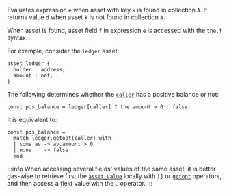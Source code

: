 Evaluates expression `e` when asset with key `k` is found in collection `A`. It returns value `d` when asset `k` is not found in collection `A`.

When asset is found, asset field `f` in expression `e` is accessed with the `the.f` syntax.

For example, consider the `ledger` asset:
```archetype
asset ledger {
  holder : address;
  amount : nat;
}
```

The following determines whether the [`caller`](/docs/reference/expressions/constants#caller) has a positive balance or not:
```archetype
const pos_balance = ledger[caller] ? the.amount > 0 : false;
```

It is equivalent to:
```archetype
const pos_balance =
  match ledger.getopt(caller) with
  | some av -> av.amount > 0
  | none    -> false
  end
```

:::info
When accessing several fields' values of the same asset, it is better gas-wise to retrieve first the [`asset_value`](/docs/reference/types#asset_value<A>) locally with [`[]`](/docs/reference/expressions/asset#ak--asset_keya) or [`getopt`](/docs/reference/expressions/asset#agetoptk--asset_keya) operators, and then access a field value with the `.` operator.
:::